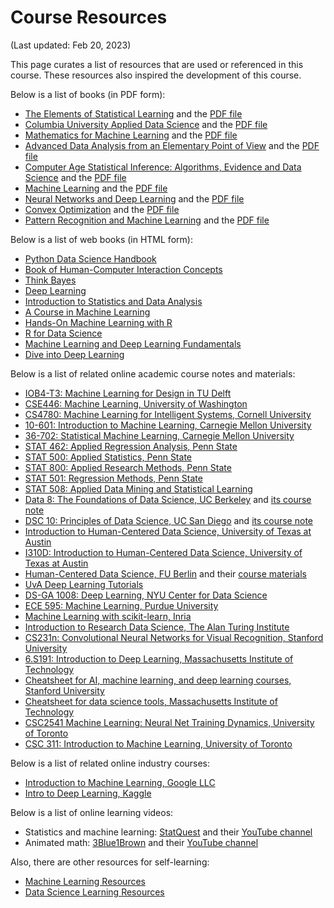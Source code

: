 # Course Resources

(Last updated: Feb 20, 2023)

This page curates a list of resources that are used or referenced in this course. These resources also inspired the development of this course.

Below is a list of books (in PDF form):
- [The Elements of Statistical Learning](https://hastie.su.domains/ElemStatLearn/) and the [PDF file](https://hastie.su.domains/ElemStatLearn/printings/ESLII_print12_toc.pdf)
- [Columbia University Applied Data Science](https://columbia-applied-data-science.github.io/) and the [PDF file](https://columbia-applied-data-science.github.io/appdatasci.pdf)
- [Mathematics for Machine Learning](https://mml-book.github.io/) and the [PDF file](https://mml-book.github.io/book/mml-book.pdf)
- [Advanced Data Analysis from an Elementary Point of View](https://www.stat.cmu.edu/~cshalizi/ADAfaEPoV/) and the [PDF file](https://www.stat.cmu.edu/~cshalizi/ADAfaEPoV/ADAfaEPoV.pdf)
- [Computer Age Statistical Inference: Algorithms, Evidence and Data Science](https://hastie.su.domains/CASI/) and the [PDF file](https://hastie.su.domains/CASI_files/PDF/casi.pdf)
- [Machine Learning](http://www.cs.cmu.edu/afs/cs.cmu.edu/user/mitchell/ftp/mlbook.html) and the [PDF file](http://www.cs.cmu.edu/~tom/files/MachineLearningTomMitchell.pdf)
- [Neural Networks and Deep Learning](http://neuralnetworksanddeeplearning.com/) and the [PDF file](https://www.ise.ncsu.edu/fuzzy-neural/wp-content/uploads/sites/9/2022/08/neuralnetworksanddeeplearning.pdf)
- [Convex Optimization](https://stanford.edu/~boyd/cvxbook/) and the [PDF file](https://stanford.edu/~boyd/cvxbook/bv_cvxbook.pdf)
- [Pattern Recognition and Machine Learning](https://www.microsoft.com/en-us/research/people/cmbishop/prml-book/) and the [PDF file](https://www.microsoft.com/en-us/research/uploads/prod/2006/01/Bishop-Pattern-Recognition-and-Machine-Learning-2006.pdf)

Below is a list of web books (in HTML form):
- [Python Data Science Handbook](https://jakevdp.github.io/PythonDataScienceHandbook/)
- [Book of Human-Computer Interaction Concepts](https://www.interaction-design.org/literature/book/the-encyclopedia-of-human-computer-interaction-2nd-ed)
- [Think Bayes](https://allendowney.github.io/ThinkBayes2/)
- [Deep Learning](https://www.deeplearningbook.org)
- [Introduction to Statistics and Data Analysis](https://link.springer.com/book/10.1007/978-3-319-46162-5)
- [A Course in Machine Learning](http://ciml.info/)
- [Hands-On Machine Learning with R](https://bradleyboehmke.github.io/HOML/)
- [R for Data Science](https://r4ds.had.co.nz/index.html)
- [Machine Learning and Deep Learning Fundamentals](https://kenndanielso.github.io/mlrefined/index.html)
- [Dive into Deep Learning](https://d2l.ai/)

Below is a list of related online academic course notes and materials:
- [IOB4-T3: Machine Learning for Design in TU Delft](https://ml4design.com/ml4design.2021-2022/)
- [CSE446: Machine Learning, University of Washington](https://courses.cs.washington.edu/courses/cse446/19au/lectures.html)
- [CS4780: Machine Learning for Intelligent Systems, Cornell University](https://courses.cis.cornell.edu/cs4780/2018fa/page18/index.html)
- [10-601: Introduction to Machine Learning, Carnegie Mellon University](https://www.cs.cmu.edu/~mgormley/courses/10601bd-f18/schedule.html)
- [36-702: Statistical Machine Learning, Carnegie Mellon University](https://www.stat.cmu.edu/~ryantibs/statml/)
- [STAT 462: Applied Regression Analysis, Penn State](https://online.stat.psu.edu/stat462/)
- [STAT 500: Applied Statistics, Penn State](https://online.stat.psu.edu/stat500/)
- [STAT 800: Applied Research Methods, Penn State](https://online.stat.psu.edu/stat800/)
- [STAT 501: Regression Methods, Penn State](https://online.stat.psu.edu/stat501/)
- [STAT 508: Applied Data Mining and Statistical Learning](https://online.stat.psu.edu/stat508/)
- [Data 8: The Foundations of Data Science, UC Berkeley](https://data-8.github.io/) and [its course note](https://inferentialthinking.com/)
- [DSC 10: Principles of Data Science, UC San Diego](https://dsc10.com/) and [its course note](https://notes.dsc10.com/)
- [Introduction to Human-Centered Data Science, University of Texas at Austin](https://www.ischool.utexas.edu/ischool-course-offerings?courseID=443)
- [I310D: Introduction to Human-Centered Data Science, University of Texas at Austin](https://www.ischool.utexas.edu/ischool-course-offerings?courseID=443)
- [Human-Centered Data Science, FU Berlin](https://www.mi.fu-berlin.de/en/inf/groups/hcc/teaching/Past-Terms/winter_term_2020_21/course_human_centered_data_science.html) and their [course materials](https://github.com/FUB-HCC/hcds-winter-2020)
- [UvA Deep Learning Tutorials](https://uvadlc-notebooks.readthedocs.io/en/latest/index.html)
- [DS-GA 1008: Deep Learning, NYU Center for Data Science](https://atcold.github.io/pytorch-Deep-Learning/)
- [ECE 595: Machine Learning, Purdue University](https://engineering.purdue.edu/ChanGroup/ECE595/index.html)
- [Machine Learning with scikit-learn, Inria](https://inria.github.io/scikit-learn-mooc/index.html)
- [Introduction to Research Data Science, The Alan Turing Institute](https://alan-turing-institute.github.io/rds-course/)
- [CS231n: Convolutional Neural Networks for Visual Recognition, Stanford University](https://cs231n.github.io/)
- [6.S191: Introduction to Deep Learning, Massachusetts Institute of Technology](http://introtodeeplearning.com/2022/index.html)
- [Cheatsheet for AI, machine learning, and deep learning courses, Stanford University](https://stanford.edu/~shervine/teaching/)
- [Cheatsheet for data science tools, Massachusetts Institute of Technology](https://www.mit.edu/~amidi/teaching/data-science-tools/)
- [CSC2541 Machine Learning: Neural Net Training Dynamics, University of Toronto](https://www.cs.toronto.edu/~rgrosse/courses/csc2541_2022/)
- [CSC 311: Introduction to Machine Learning, University of Toronto](https://www.cs.toronto.edu/~rgrosse/courses/csc311_f21/)

Below is a list of related online industry courses:
- [Introduction to Machine Learning, Google LLC](https://developers.google.com/machine-learning/crash-course/ml-intro)
- [Intro to Deep Learning, Kaggle](https://www.kaggle.com/learn/intro-to-deep-learning)

Below is a list of online learning videos:
- Statistics and machine learning: [StatQuest](https://statquest.org/video-index/) and their [YouTube channel](https://www.youtube.com/channel/UCtYLUTtgS3k1Fg4y5tAhLbw)
- Animated math: [3Blue1Brown](https://www.3blue1brown.com/) and their [YouTube channel](https://www.youtube.com/@3blue1brown)

Also, there are other resources for self-learning:
- [Machine Learning Resources](https://sgfin.github.io/learning-resources/)
- [Data Science Learning Resources](https://medium.com/data-science-at-microsoft/data-science-learning-resources-193ccf6fafb)
